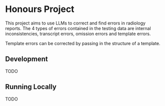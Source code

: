 # Honours Project

This project aims to use LLMs to correct and find errors in radiology reports. The 4 types of errors contained in the testing data are internal inconsistencies, transcript errors, omission errors and template errors. 

Template errors can be corrected by passing in the structure of a template. 



## Development

TODO

## Running Locally

TODO

